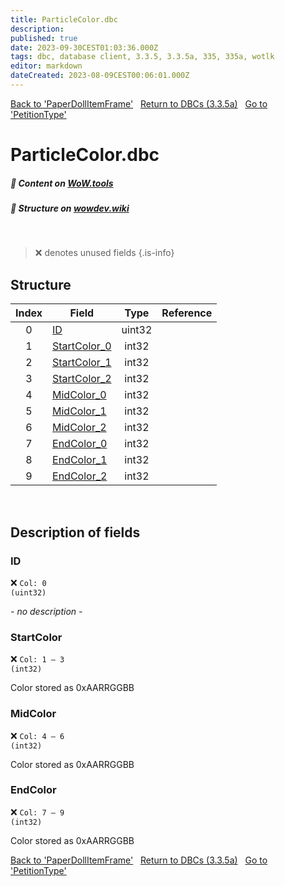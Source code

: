 ```yaml
---
title: ParticleColor.dbc
description:
published: true
date: 2023-09-30CEST01:03:36.000Z
tags: dbc, database client, 3.3.5, 3.3.5a, 335, 335a, wotlk
editor: markdown
dateCreated: 2023-08-09CEST00:06:01.000Z
---
```

<a href="https://trinitycore.info/files/DBC/335/paperdollitemframe" class="mt-5 v-btn v-btn--depressed v-btn--flat v-btn--outlined theme--light v-size--default darkblue--text text--lighten-3"><span class="v-btn__content"><i aria-hidden="true" class="v-icon notranslate v-icon--left mdi mdi-arrow-left theme--light"></i><span>Back to 'PaperDollItemFrame'</span></span></a>&nbsp;&nbsp;&nbsp;<a href="https://trinitycore.info/files/DBC/335/home" class="mt-5 v-btn v-btn--depressed v-btn--flat v-btn--outlined theme--light v-size--default darkblue--text text--lighten-3"><span class="v-btn__content"><i aria-hidden="true" class="v-icon notranslate v-icon--left mdi mdi-home-outline theme--light"></i><span>Return to DBCs (3.3.5a)</span></span></a>&nbsp;&nbsp;&nbsp;<a href="https://trinitycore.info/files/DBC/335/petitiontype" class="mt-5 v-btn v-btn--depressed v-btn--flat v-btn--outlined theme--light v-size--default darkblue--text text--lighten-3"><span class="v-btn__content"><span>Go to 'PetitionType'</span><i aria-hidden="true" class="v-icon notranslate v-icon--right mdi mdi-arrow-right theme--light"></i></span></a>

# ParticleColor.dbc
##### :open_book: Content on [WoW.tools](https://wow.tools/dbc/?dbc=particlecolor&build=3.3.5.12340)
##### :pencil: Structure on [wowdev.wiki](https://wowdev.wiki/DB/ParticleColor)
&nbsp;

> :x: denotes unused fields
{.is-info}


## Structure

| Index | Field | Type | Reference |
| :---: | --- | :---: | --- |
| 0 | [ID](#id) | uint32 |  |
| 1 | [StartColor_0](#startcolor) | int32 |  |
| 2 | [StartColor_1](#startcolor) | int32 |  |
| 3 | [StartColor_2](#startcolor) | int32 |  |
| 4 | [MidColor_0](#midcolor) | int32 |  |
| 5 | [MidColor_1](#midcolor) | int32 |  |
| 6 | [MidColor_2](#midcolor) | int32 |  |
| 7 | [EndColor_0](#endcolor) | int32 |  |
| 8 | [EndColor_1](#endcolor) | int32 |  |
| 9 | [EndColor_2](#endcolor) | int32 |  |
&nbsp;
## Description of fields

### ID
:x: <code>Col: 0 (uint32)</code>

*- no description -*
&nbsp;

### StartColor
:x: <code>Col: 1 &ndash; 3 (int32)</code>

Color stored as 0xAARRGGBB
&nbsp;

### MidColor
:x: <code>Col: 4 &ndash; 6 (int32)</code>

Color stored as 0xAARRGGBB
&nbsp;

### EndColor
:x: <code>Col: 7 &ndash; 9 (int32)</code>

Color stored as 0xAARRGGBB
&nbsp;

<a href="https://trinitycore.info/files/DBC/335/paperdollitemframe" class="mt-5 v-btn v-btn--depressed v-btn--flat v-btn--outlined theme--light v-size--default darkblue--text text--lighten-3"><span class="v-btn__content"><i aria-hidden="true" class="v-icon notranslate v-icon--left mdi mdi-arrow-left theme--light"></i><span>Back to 'PaperDollItemFrame'</span></span></a>&nbsp;&nbsp;&nbsp;<a href="https://trinitycore.info/files/DBC/335/home" class="mt-5 v-btn v-btn--depressed v-btn--flat v-btn--outlined theme--light v-size--default darkblue--text text--lighten-3"><span class="v-btn__content"><i aria-hidden="true" class="v-icon notranslate v-icon--left mdi mdi-home-outline theme--light"></i><span>Return to DBCs (3.3.5a)</span></span></a>&nbsp;&nbsp;&nbsp;<a href="https://trinitycore.info/files/DBC/335/petitiontype" class="mt-5 v-btn v-btn--depressed v-btn--flat v-btn--outlined theme--light v-size--default darkblue--text text--lighten-3"><span class="v-btn__content"><span>Go to 'PetitionType'</span><i aria-hidden="true" class="v-icon notranslate v-icon--right mdi mdi-arrow-right theme--light"></i></span></a>

